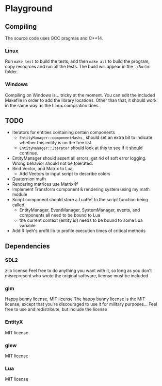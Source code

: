 # Playground

## Compiling

The source code uses GCC pragmas and C++14.

### Linux
Run `make test` to build the tests, and then `make all` to build the program, copy resources and run all the tests.
The build will appear in the `./Build` folder.

### Windows
Compiling on Windows is... tricky at the moment. You can edit the included Makefile in order to add the library locations. Other than that, it should work in the
same way as the Linux compilation does.

## TODO
* Iterators for entities containing certain components
  * `EntityManager::componentMasks_` should set an extra bit to indicate whether this entity is on the free list.
  * `EntityManager::Iterator` should look at this to see if it should continue.
* EntityManager should assert all errors, get rid of soft error logging. Wrong behavior should not be tolerated.
* Bind Vector, and Matrix to Lua
  * Add Vectors to input script to describe colors
* Quaternion math
* Rendering matrices use Matrix4f
* Implement Transform component & rendering system using my math module
* Script component should store a LuaRef to the script function being called.
  * EntityManager, EventManager, SystemManager, events, and components all need to be bound to Lua
  * the current context (entity id) needs to be bound to some Lua variable
* Add R'lyeh's profit lib to profile execution times of critical methods


## Dependencies
### SDL2
zlib license
Feel free to do anything you want with it, so long as you don't misrepresent who wrote the original software, license must be included
### glm
Happy bunny license, MIT license
The happy bunny license is the MIT license, except that you're discouraged to use it for
military purposes...
Feel free to use and redistribute, but include the license
### EntityX
MIT license
### glew
MIT license
### Lua
MIT license

